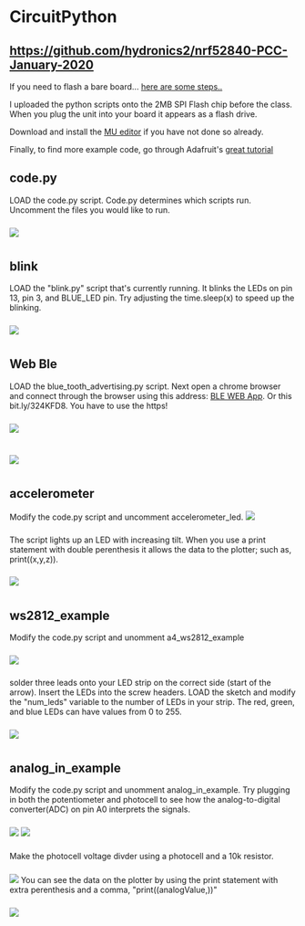 # CircuitPython
## https://github.com/hydronics2/nrf52840-PCC-January-2020
If you need to flash a bare board... [here are some steps..](https://github.com/hydronics2/nrf52840-PCC-January-2020/blob/master/programming/firmware/README.md)

I uploaded the python scripts onto the 2MB SPI Flash chip before the class. When you plug the unit into your board it appears as a flash drive.

Download and install the [MU editor](https://learn.adafruit.com/welcome-to-circuitpython/installing-mu-editor) if you have not done so already.

Finally, to find more example code, go through Adafruit's [great tutorial](https://learn.adafruit.com/welcome-to-circuitpython?view=all)


## code.py
LOAD the code.py script. Code.py determines which scripts run. Uncomment the files you would like to run.
###
![](https://github.com/hydronics2/nrf52840-PCC-January-2020/blob/master/programming/pics/code.jpg)

# 
## blink
LOAD the "blink.py" script that's currently running. It blinks the LEDs on pin 13, pin 3, and BLUE_LED pin. Try adjusting the time.sleep(x) to speed up the blinking. 
###
![](https://github.com/hydronics2/nrf52840-PCC-January-2020/blob/master/programming/pics/blink.jpg)
# 

## Web Ble
LOAD the blue_tooth_advertising.py script.  Next open a chrome browser and connect through the browser using this address: [BLE WEB App](https://storage.googleapis.com/thomashudson.org/ble/index.html). Or this bit.ly/324KFD8. You have to use the https!
###
![](https://github.com/hydronics2/nrf52840-PCC-January-2020/blob/master/programming/pics/ble.JPG)
# 
![](https://github.com/hydronics2/nrf52840-PCC-January-2020/blob/master/programming/pics/chrome_ble2.JPG)
# 

## accelerometer
Modify the code.py script and uncomment accelerometer_led.
![](https://github.com/hydronics2/nrf52840-PCC-January-2020/blob/master/programming/pics/accelerometer.jpg)
###
The script lights up an LED with increasing tilt.
When you use a print statement with double perenthesis it allows the data to the plotter; such as, print((x,y,z)).
###
![](https://github.com/hydronics2/nrf52840-PCC-January-2020/blob/master/programming/pics/accel_plot.jpg)
# 

## ws2812_example
Modify the code.py script and unomment a4_ws2812_example
###
![](https://github.com/hydronics2/nrf52840-PCC-January-2020/blob/master/programming/pics/ws2812_1.JPG)
###
solder three leads onto your LED strip on the correct side (start of the arrow). Insert the LEDs into the screw headers.
LOAD the sketch and modify the "num_leds" variable to the number of LEDs in your strip.
The red, green, and blue LEDs can have values from 0 to 255.
###
![](https://github.com/hydronics2/nrf52840-PCC-January-2020/blob/master/programming/pics/ws2812_2.JPG)
# 

## analog_in_example
Modify the code.py script and unomment analog_in_example.
Try plugging in both the potentiometer and photocell to see how the analog-to-digital converter(ADC) on pin A0 interprets the signals.
###
![](https://github.com/hydronics2/nrf52840-PCC-January-2020/blob/master/programming/pics/pot1.JPG)
![](https://github.com/hydronics2/nrf52840-PCC-January-2020/blob/master/programming/pics/pot2.JPG)
###
Make the photocell voltage divder using a photocell and a 10k resistor.
###
![](https://github.com/hydronics2/nrf52840-PCC-January-2020/blob/master/programming/pics/photocell2.JPG)
You can see the data on the plotter by using the print statement with extra perenthesis and a comma, "print((analogValue,))"
###
![](https://github.com/hydronics2/nrf52840-PCC-January-2020/blob/master/programming/pics/analog_in_data.JPG)
# 







